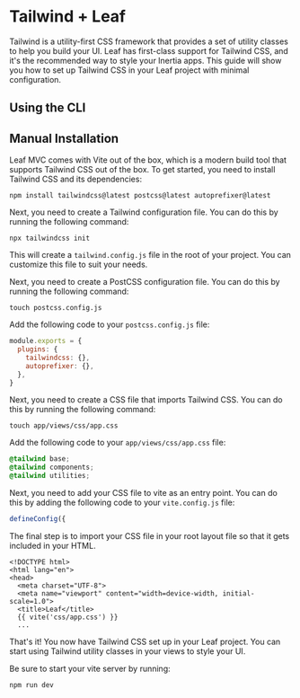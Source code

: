# Tailwind + Leaf

Tailwind is a utility-first CSS framework that provides a set of utility classes to help you build your UI. Leaf has first-class support for Tailwind CSS, and it's the recommended way to style your Inertia apps. This guide will show you how to set up Tailwind CSS in your Leaf project with minimal configuration.

## Using the CLI

## Manual Installation

Leaf MVC comes with Vite out of the box, which is a modern build tool that supports Tailwind CSS out of the box. To get started, you need to install Tailwind CSS and its dependencies:

```bash:no-line-numbers
npm install tailwindcss@latest postcss@latest autoprefixer@latest
```

Next, you need to create a Tailwind configuration file. You can do this by running the following command:

```bash:no-line-numbers
npx tailwindcss init
```

This will create a `tailwind.config.js` file in the root of your project. You can customize this file to suit your needs.

Next, you need to create a PostCSS configuration file. You can do this by running the following command:

```bash:no-line-numbers
touch postcss.config.js
```

Add the following code to your `postcss.config.js` file:

```javascript
module.exports = {
  plugins: {
    tailwindcss: {},
    autoprefixer: {},
  },
}
```

Next, you need to create a CSS file that imports Tailwind CSS. You can do this by running the following command:

```bash:no-line-numbers
touch app/views/css/app.css
```

Add the following code to your `app/views/css/app.css` file:

```css
@tailwind base;
@tailwind components;
@tailwind utilities;
```

Next, you need to add your CSS file to vite as an entry point. You can do this by adding the following code to your `vite.config.js` file:

```javascript
defineConfig({
```

The final step is to import your CSS file in your root layout file so that it gets included in your HTML.

```blade{7}
<!DOCTYPE html>
<html lang="en">
<head>
  <meta charset="UTF-8">
  <meta name="viewport" content="width=device-width, initial-scale=1.0">
  <title>Leaf</title>
  {{ vite('css/app.css') }}
  ...
```

That's it! You now have Tailwind CSS set up in your Leaf project. You can start using Tailwind utility classes in your views to style your UI.

Be sure to start your vite server by running:

```bash:no-line-numbers
npm run dev
```

